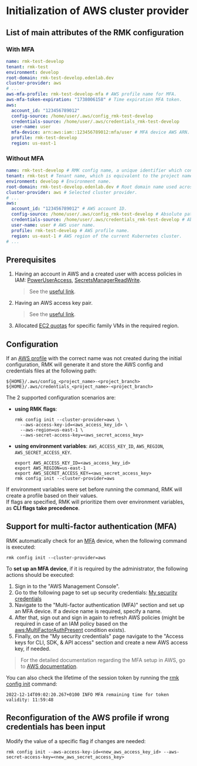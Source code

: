 # Initialization of AWS cluster provider

## List of main attributes of the RMK configuration

### With MFA

```yaml
name: rmk-test-develop
tenant: rmk-test
environment: develop
root-domain: rmk-test-develop.edenlab.dev
cluster-provider: aws
# ...
aws-mfa-profile: rmk-test-develop-mfa # AWS profile name for MFA.
aws-mfa-token-expiration: "1738006158" # Time expiration MFA token.
aws:
  account_id: "123456789012"
  config-source: /home/user/.aws/config_rmk-test-develop
  credentials-source: /home/user/.aws/credentials_rmk-test-develop
  user-name: user
  mfa-device: arn:aws:iam::123456789012:mfa/user # MFA device AWS ARN.
  profile: rmk-test-develop
  region: us-east-1
```

### Without MFA

```yaml
name: rmk-test-develop # RMK config name, a unique identifier which consists of the project (tenant) name and the abbreviated name of the Git branch.
tenant: rmk-test # Tenant name, which is equivalent to the project name.
environment: develop # Environment name.
root-domain: rmk-test-develop.edenlab.dev # Root domain name used across the cluster.
cluster-provider: aws # Selected cluster provider.
# ...
aws:
  account_id: "123456789012" # AWS account ID.
  config-source: /home/user/.aws/config_rmk-test-develop # Absolute path to the AWS profile config.
  credentials-source: /home/user/.aws/credentials_rmk-test-develop # Absolute path to the AWS profile credentials.
  user-name: user # AWS user name.
  profile: rmk-test-develop # AWS profile name.
  region: us-east-1 # AWS region of the current Kubernetes cluster.    
# ...
```

## Prerequisites

1. Having an account in AWS and a created user with access policies in IAM:
   [PowerUserAccess](https://docs.aws.amazon.com/aws-managed-policy/latest/reference/PowerUserAccess.html),
   [SecretsManagerReadWrite](https://docs.aws.amazon.com/aws-managed-policy/latest/reference/SecretsManagerReadWrite.html).
   > See the [useful link](https://docs.aws.amazon.com/IAM/latest/UserGuide/id_users_create.html).

2. Having an AWS access key pair.
   > See the [useful link](https://docs.aws.amazon.com/IAM/latest/UserGuide/access-key-self-managed.html).

3. Allocated [EC2 quotas](https://docs.aws.amazon.com/AWSEC2/latest/UserGuide/ec2-resource-limits.html) for specific
   family VMs in the required region.

## Configuration

If an [AWS profile](https://docs.aws.amazon.com/cli/v1/userguide/cli-configure-files.html) with the correct name was
not created during the initial configuration, RMK will generate it and store the AWS config and credentials files at the
following path:

```shell
${HOME}/.aws/config_<project_name>-<project_branch>
${HOME}/.aws/credentials_<project_name>-<project_branch>
```

The 2 supported configuration scenarios are:

* **using RMK flags**:
  ```shell
  rmk config init --cluster-provider=aws \
    --aws-access-key-id=<aws_access_key_id> \
    --aws-region=us-east-1 \
    --aws-secret-access-key=<aws_secret_access_key>
  ```

* **using environment variables**: `AWS_ACCESS_KEY_ID`, `AWS_REGION`, `AWS_SECRET_ACCESS_KEY`.
  ```shell
  export AWS_ACCESS_KEY_ID=<aws_access_key_id>
  export AWS_REGION=us-east-1
  export AWS_SECRET_ACCESS_KEY=<aws_secret_access_key>
  rmk config init --cluster-provider=aws
  ```

If environment variables were set before running the command, RMK will create a profile based on their values.  
If flags are specified, RMK will prioritize them over environment variables, as **CLI flags take precedence**.

## Support for multi-factor authentication (MFA)

RMK automatically check for an [MFA](https://aws.amazon.com/iam/features/mfa/) device, when the following command
is executed:

```shell
rmk config init --cluster-provider=aws
```

To **set up an MFA device**, if it is required by the administrator, the following actions should be executed:

1. Sign in to the "AWS Management Console".
2. Go to the following page to set up security
   credentials: [My security credentials](https://console.aws.amazon.com/iam/home#/security_credentials)
3. Navigate to the "Multi-factor authentication (MFA)" section and set up an MFA device.
   If a device name is required, specify a name.
4. After that, sign out and sign in again to refresh AWS policies
   (might be required in case of an IAM policy based on the
   [aws:MultiFactorAuthPresent](https://docs.aws.amazon.com/IAM/latest/UserGuide/id_credentials_mfa_configure-api-require.html)
   condition exists).
5. Finally, on the "My security credentials" page navigate to the "Access keys for CLI, SDK, & API access" section
   and create a new AWS access key, if needed.

> For the detailed documentation regarding the MFA setup in AWS, go to
> [AWS documentation](https://docs.aws.amazon.com/IAM/latest/UserGuide/id_credentials_mfa_enable_virtual.html#enable-virt-mfa-for-own-iam-user).

You can also check the lifetime of the session token by running the [rmk config init](../../commands.md#init-i)
command:

```
2022-12-14T09:02:20.267+0100 INFO MFA remaining time for token validity: 11:59:48
```

## Reconfiguration of the AWS profile if wrong credentials has been input

Modify the value of a specific flag if changes are needed:

```shell
rmk config init --aws-access-key-id=<new_aws_access_key_id> --aws-secret-access-key=<new_aws_secret_access_key>
```
